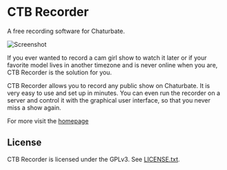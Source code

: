 # CTB Recorder

A free recording software for Chaturbate.

![Screenshot](https://raw.githubusercontent.com/0xboobface/ctbrec/master/docs/img/featured-s.jpg)

If you ever wanted to record a cam girl show to watch it later or if your favorite model lives in another timezone and is never online when you are, CTB Recorder is the solution for you.

CTB Recorder allows you to record any public show on Chaturbate. It is very easy to use and set up in minutes. You can even run the recorder on a server and control it with the graphical user interface, so that you never miss a show again.

For more visit the [homepage](https://0xboobface.github.io/ctbrec)

## License
CTB Recorder is licensed under the GPLv3. See [LICENSE.txt](https://raw.githubusercontent.com/0xboobface/ctbrec/master/LICENSE.txt).
